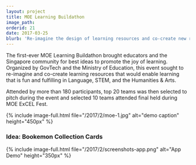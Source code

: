 ```yaml
---
layout: project
title: MOE Learning Buildathon
image_path: 
orderid: 21
date: 2017-03-25
blurb: 'Re-imagine the design of learning resources and co-create new resources that promote the joy of learning in students.'
---
```

<p class='sublead'>The first-ever MOE Learning Buildathon brought educators and the Singapore community for best ideas to promote the joy of learning. Organized by GovTech and the Ministry of Education, this event sought to re-imagine and co-create learning resources that would enable learning that is fun and fulfilling in Language, STEM, and the Humanities &amp; Arts.</p>

Attended by more than 180 participants, top 20 teams was then selected to pitch during the event and selected 10 teams attended final held during MOE ExCEL Fest.
<!--more-->
{% include image-full.html file="/2017/2/moe-1.jpg" alt="demo caption" height="450px" %}

### Idea: Bookemon Collection Cards
{% include image-full.html file="/2017/2/screenshots-app.png" alt="App Demo" height="350px" %}
 

 




